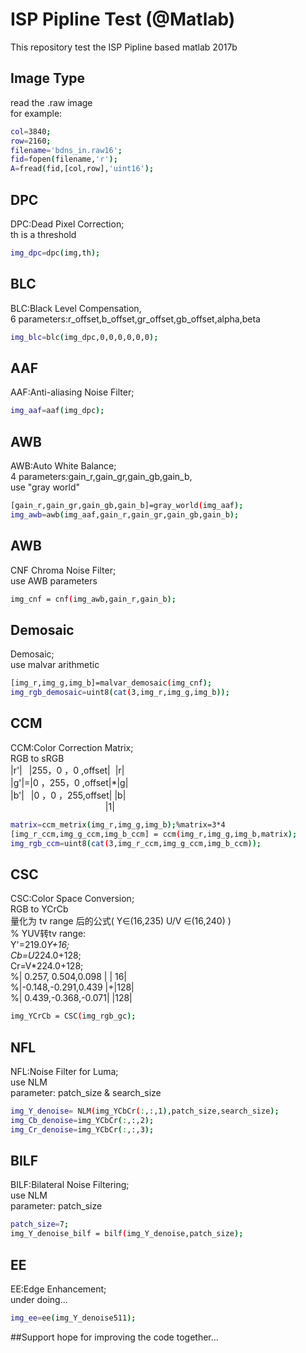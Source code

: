 ISP Pipline Test  (@Matlab) 
============
This repository test the ISP Pipline based matlab 2017b
## Image Type
read the .raw image<br />
for example:
```sh
col=3840;
row=2160;
filename='bdns_in.raw16';
fid=fopen(filename,'r');
A=fread(fid,[col,row],'uint16');
```
## DPC
DPC:Dead Pixel Correction;<br />th is a threshold
```sh
img_dpc=dpc(img,th);
```

## BLC
BLC:Black Level Compensation, <br /> 6 parameters:r_offset,b_offset,gr_offset,gb_offset,alpha,beta
```sh
img_blc=blc(img_dpc,0,0,0,0,0,0);
```

## AAF
AAF:Anti-aliasing Noise Filter;
```sh
img_aaf=aaf(img_dpc);
```

## AWB
AWB:Auto White Balance;<br />4 parameters:gain_r,gain_gr,gain_gb,gain_b,<br />use "gray world"
```sh
[gain_r,gain_gr,gain_gb,gain_b]=gray_world(img_aaf);
img_awb=awb(img_aaf,gain_r,gain_gr,gain_gb,gain_b);
```
## AWB
CNF Chroma Noise Filter; <br />use AWB parameters
```sh
img_cnf = cnf(img_awb,gain_r,gain_b);
```
## Demosaic
Demosaic; <br />use malvar arithmetic
```sh
[img_r,img_g,img_b]=malvar_demosaic(img_cnf);
img_rgb_demosaic=uint8(cat(3,img_r,img_g,img_b));
```
## CCM
CCM:Color Correction Matrix; <br />RGB to sRGB<br />
|r'|&#x2002;&#xA0;|255，0  ，0  ,offset|&#xA0;&#xA0;|r|<br />
|g'|=|0  ，255，0  ,offset|*|g|<br />
|b'|&#x2002;&#xA0;|0  ，0  ，255,offset|&#xA0;|b|<br />
&#x2003;&#x2003;&#x2003;&#x2003;&#x2003;&#x2003;&#xA0;&#x2003;&#x2003;&#x2003;&#x2003;&#xA0;&#xA0;|1|<br />
```sh
matrix=ccm_metrix(img_r,img_g,img_b);%matrix=3*4
[img_r_ccm,img_g_ccm,img_b_ccm] = ccm(img_r,img_g,img_b,matrix);
img_rgb_ccm=uint8(cat(3,img_r_ccm,img_g_ccm,img_b_ccm));
```
## CSC
CSC:Color Space Conversion; <br />
RGB to YCrCb<br />
量化为 tv range 后的公式( Y∈(16,235)  U/V ∈(16,240) )<br />
% YUV转tv range:<br />
Y'=219.0*Y+16;<br />
Cb=U*224.0+128;<br />
Cr=V*224.0+128;   <br />
%| 0.257, 0.504,0.098 | | 16|<br />
%|-0.148,-0.291,0.439 |+|128|<br />
%| 0.439,-0.368,-0.071| |128|<br />
```sh
img_YCrCb = CSC(img_rgb_gc);
```
## NFL
NFL:Noise Filter for Luma; <br />
use NLM<br />
parameter: patch_size & search_size<br />
```sh
img_Y_denoise= NLM(img_YCbCr(:,:,1),patch_size,search_size);
img_Cb_denoise=img_YCbCr(:,:,2);
img_Cr_denoise=img_YCbCr(:,:,3);
```
## BILF
BILF:Bilateral Noise Filtering; <br />
use NLM<br />
parameter: patch_size<br />
```sh
patch_size=7;
img_Y_denoise_bilf = bilf(img_Y_denoise,patch_size);
```
## EE
EE:Edge Enhancement; <br />
under doing...
```sh
img_ee=ee(img_Y_denoise511);
```


##Support
hope for improving the code together...

